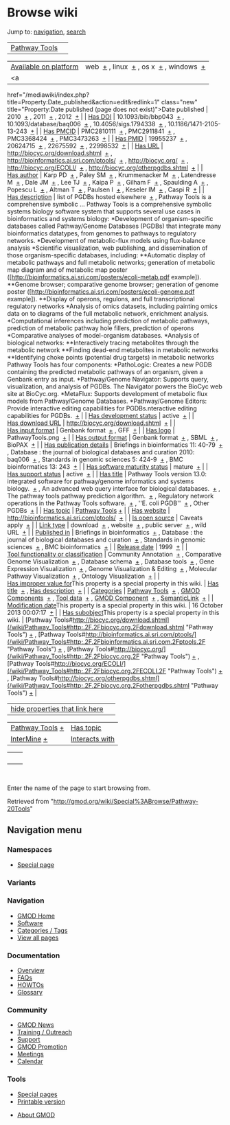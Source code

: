 <div id="mw-page-base" class="noprint">

</div>

<div id="mw-head-base" class="noprint">

</div>

<div id="content" class="mw-body" role="main">

<span id="top"></span>

<div id="mw-js-message" style="display:none;">

</div>



# <span dir="auto">Browse wiki</span>

<div id="bodyContent">

<div id="contentSub">

</div>

<div id="jump-to-nav" class="mw-jump">

Jump to: [navigation](#mw-navigation), [search](#p-search)

</div>

<div id="mw-content-text">

|                                                      |     |
|------------------------------------------------------|-----|
| [Pathway Tools](/wiki/Pathway_Tools "Pathway Tools") |     |

|  |  |
|----|----|
| [Available on platform](/wiki/Property%3AAvailable_on_platform "Property:Available on platform") | <span class="smwb-value">web  <span class="smwsearch">[+](/wiki/Special%3ASearchByProperty/Available-20on-20platform/web "Special%3ASearchByProperty/Available-20on-20platform/web")</span></span> , <span class="smwb-value">linux  <span class="smwsearch">[+](/wiki/Special%3ASearchByProperty/Available-20on-20platform/linux "Special%3ASearchByProperty/Available-20on-20platform/linux")</span></span> , <span class="smwb-value">os x  <span class="smwsearch">[+](/wiki/Special%3ASearchByProperty/Available-20on-20platform/os-20x "Special%3ASearchByProperty/Available-20on-20platform/os-20x")</span></span> , <span class="smwb-value">windows  <span class="smwsearch">[+](/wiki/Special%3ASearchByProperty/Available-20on-20platform/windows "Special%3ASearchByProperty/Available-20on-20platform/windows")</span></span> |
| <a
href="/mediawiki/index.php?title=Property:Date_published&amp;action=edit&amp;redlink=1"
class="new"
title="Property:Date published (page does not exist)">Date published</a> | <span class="smwb-value">2010  <span class="smwsearch">[+](/wiki/Special%3ASearchByProperty/Date-20published/2010 "Special%3ASearchByProperty/Date-20published/2010")</span></span> , <span class="smwb-value">2011  <span class="smwsearch">[+](/wiki/Special%3ASearchByProperty/Date-20published/2011 "Special%3ASearchByProperty/Date-20published/2011")</span></span> , <span class="smwb-value">2012  <span class="smwsearch">[+](/wiki/Special%3ASearchByProperty/Date-20published/2012 "Special%3ASearchByProperty/Date-20published/2012")</span></span> |
| <a
href="/mediawiki/index.php?title=Property:Has_DOI&amp;action=edit&amp;redlink=1"
class="new" title="Property:Has DOI (page does not exist)">Has DOI</a> | <span class="smwb-value">10.1093/bib/bbp043  <span class="smwsearch">[+](/wiki/Special%3ASearchByProperty/Has-20DOI/10.1093-2Fbib-2Fbbp043 "Special%3ASearchByProperty/Has-20DOI/10.1093-2Fbib-2Fbbp043")</span></span> , <span class="smwb-value">10.1093/database/baq006  <span class="smwsearch">[+](/wiki/Special%3ASearchByProperty/Has-20DOI/10.1093-2Fdatabase-2Fbaq006 "Special%3ASearchByProperty/Has-20DOI/10.1093-2Fdatabase-2Fbaq006")</span></span> , <span class="smwb-value">10.4056/sigs.1794338  <span class="smwsearch">[+](/wiki/Special%3ASearchByProperty/Has-20DOI/10.4056-2Fsigs.1794338 "Special%3ASearchByProperty/Has-20DOI/10.4056-2Fsigs.1794338")</span></span> , <span class="smwb-value">10.1186/1471-2105-13-243  <span class="smwsearch">[+](/wiki/Special%3ASearchByProperty/Has-20DOI/10.1186-2F1471-2D2105-2D13-2D243 "Special%3ASearchByProperty/Has-20DOI/10.1186-2F1471-2D2105-2D13-2D243")</span></span> |
| <a
href="/mediawiki/index.php?title=Property:Has_PMCID&amp;action=edit&amp;redlink=1"
class="new"
title="Property:Has PMCID (page does not exist)">Has PMCID</a> | <span class="smwb-value">PMC2810111  <span class="smwsearch">[+](/wiki/Special%3ASearchByProperty/Has-20PMCID/PMC2810111 "Special%3ASearchByProperty/Has-20PMCID/PMC2810111")</span></span> , <span class="smwb-value">PMC2911841  <span class="smwsearch">[+](/wiki/Special%3ASearchByProperty/Has-20PMCID/PMC2911841 "Special%3ASearchByProperty/Has-20PMCID/PMC2911841")</span></span> , <span class="smwb-value">PMC3368424  <span class="smwsearch">[+](/wiki/Special%3ASearchByProperty/Has-20PMCID/PMC3368424 "Special%3ASearchByProperty/Has-20PMCID/PMC3368424")</span></span> , <span class="smwb-value">PMC3473263  <span class="smwsearch">[+](/wiki/Special%3ASearchByProperty/Has-20PMCID/PMC3473263 "Special%3ASearchByProperty/Has-20PMCID/PMC3473263")</span></span> |
| <a
href="/mediawiki/index.php?title=Property:Has_PMID&amp;action=edit&amp;redlink=1"
class="new" title="Property:Has PMID (page does not exist)">Has PMID</a> | <span class="smwb-value">19955237  <span class="smwsearch">[+](/wiki/Special%3ASearchByProperty/Has-20PMID/19955237 "Special%3ASearchByProperty/Has-20PMID/19955237")</span></span> , <span class="smwb-value">20624715  <span class="smwsearch">[+](/wiki/Special%3ASearchByProperty/Has-20PMID/20624715 "Special%3ASearchByProperty/Has-20PMID/20624715")</span></span> , <span class="smwb-value">22675592  <span class="smwsearch">[+](/wiki/Special%3ASearchByProperty/Has-20PMID/22675592 "Special%3ASearchByProperty/Has-20PMID/22675592")</span></span> , <span class="smwb-value">22998532  <span class="smwsearch">[+](/wiki/Special%3ASearchByProperty/Has-20PMID/22998532 "Special%3ASearchByProperty/Has-20PMID/22998532")</span></span> |
| [Has URL](/wiki/Property%3AHas_URL "Property:Has URL") | <span class="smwb-value"><a href="http://biocyc.org/download.shtml" class="external"
rel="nofollow">http://biocyc.org/download.shtml</a>  <span class="smwsearch">[+](/wiki/Special%3ASearchByProperty/Has-20URL/http:-2F-2Fbiocyc.org-2Fdownload.shtml "Special%3ASearchByProperty/Has-20URL/http:-2F-2Fbiocyc.org-2Fdownload.shtml")</span></span> , <span class="smwb-value"><a href="http://bioinformatics.ai.sri.com/ptools/" class="external"
rel="nofollow">http://bioinformatics.ai.sri.com/ptools/</a>  <span class="smwsearch">[+](/wiki/Special%3ASearchByProperty/Has-20URL/http:-2F-2Fbioinformatics.ai.sri.com-2Fptools-2F "Special%3ASearchByProperty/Has-20URL/http:-2F-2Fbioinformatics.ai.sri.com-2Fptools-2F")</span></span> , <span class="smwb-value"><a href="http://biocyc.org/" class="external"
rel="nofollow">http://biocyc.org/</a>  <span class="smwsearch">[+](/wiki/Special%3ASearchByProperty/Has-20URL/http:-2F-2Fbiocyc.org-2F "Special%3ASearchByProperty/Has-20URL/http:-2F-2Fbiocyc.org-2F")</span></span> , <span class="smwb-value"><a href="http://biocyc.org/ECOLI/" class="external"
rel="nofollow">http://biocyc.org/ECOLI/</a>  <span class="smwsearch">[+](/wiki/Special%3ASearchByProperty/Has-20URL/http:-2F-2Fbiocyc.org-2FECOLI-2F "Special%3ASearchByProperty/Has-20URL/http:-2F-2Fbiocyc.org-2FECOLI-2F")</span></span> , <span class="smwb-value"><a href="http://biocyc.org/otherpgdbs.shtml" class="external"
rel="nofollow">http://biocyc.org/otherpgdbs.shtml</a>  <span class="smwsearch">[+](/wiki/Special%3ASearchByProperty/Has-20URL/http:-2F-2Fbiocyc.org-2Fotherpgdbs.shtml "Special%3ASearchByProperty/Has-20URL/http:-2F-2Fbiocyc.org-2Fotherpgdbs.shtml")</span></span> |
| <a
href="/mediawiki/index.php?title=Property:Has_author&amp;action=edit&amp;redlink=1"
class="new"
title="Property:Has author (page does not exist)">Has author</a> | <span class="smwb-value">Karp PD  <span class="smwsearch">[+](/wiki/Special%3ASearchByProperty/Has-20author/Karp-20PD "Special%3ASearchByProperty/Has-20author/Karp-20PD")</span></span> , <span class="smwb-value">Paley SM  <span class="smwsearch">[+](/wiki/Special%3ASearchByProperty/Has-20author/Paley-20SM "Special%3ASearchByProperty/Has-20author/Paley-20SM")</span></span> , <span class="smwb-value">Krummenacker M  <span class="smwsearch">[+](/wiki/Special%3ASearchByProperty/Has-20author/Krummenacker-20M "Special%3ASearchByProperty/Has-20author/Krummenacker-20M")</span></span> , <span class="smwb-value">Latendresse M  <span class="smwsearch">[+](/wiki/Special%3ASearchByProperty/Has-20author/Latendresse-20M "Special%3ASearchByProperty/Has-20author/Latendresse-20M")</span></span> , <span class="smwb-value">Dale JM  <span class="smwsearch">[+](/wiki/Special%3ASearchByProperty/Has-20author/Dale-20JM "Special%3ASearchByProperty/Has-20author/Dale-20JM")</span></span> , <span class="smwb-value">Lee TJ  <span class="smwsearch">[+](/wiki/Special%3ASearchByProperty/Has-20author/Lee-20TJ "Special%3ASearchByProperty/Has-20author/Lee-20TJ")</span></span> , <span class="smwb-value">Kaipa P  <span class="smwsearch">[+](/wiki/Special%3ASearchByProperty/Has-20author/Kaipa-20P "Special%3ASearchByProperty/Has-20author/Kaipa-20P")</span></span> , <span class="smwb-value">Gilham F  <span class="smwsearch">[+](/wiki/Special%3ASearchByProperty/Has-20author/Gilham-20F "Special%3ASearchByProperty/Has-20author/Gilham-20F")</span></span> , <span class="smwb-value">Spaulding A  <span class="smwsearch">[+](/wiki/Special%3ASearchByProperty/Has-20author/Spaulding-20A "Special%3ASearchByProperty/Has-20author/Spaulding-20A")</span></span> , <span class="smwb-value">Popescu L  <span class="smwsearch">[+](/wiki/Special%3ASearchByProperty/Has-20author/Popescu-20L "Special%3ASearchByProperty/Has-20author/Popescu-20L")</span></span> , <span class="smwb-value">Altman T  <span class="smwsearch">[+](/wiki/Special%3ASearchByProperty/Has-20author/Altman-20T "Special%3ASearchByProperty/Has-20author/Altman-20T")</span></span> , <span class="smwb-value">Paulsen I  <span class="smwsearch">[+](/wiki/Special%3ASearchByProperty/Has-20author/Paulsen-20I "Special%3ASearchByProperty/Has-20author/Paulsen-20I")</span></span> , <span class="smwb-value">Keseler IM  <span class="smwsearch">[+](/wiki/Special%3ASearchByProperty/Has-20author/Keseler-20IM "Special%3ASearchByProperty/Has-20author/Keseler-20IM")</span></span> , <span class="smwb-value">Caspi R  <span class="smwsearch">[+](/wiki/Special%3ASearchByProperty/Has-20author/Caspi-20R "Special%3ASearchByProperty/Has-20author/Caspi-20R")</span></span> |
| [Has description](/wiki/Property%3AHas_description "Property:Has description") | <span class="smwb-value">list of PGDBs hosted elsewhere  <span class="smwsearch">[+](/wiki/Special%3ASearchByProperty/Has-20description/list-20of-20PGDBs-20hosted-20elsewhere "Special%3ASearchByProperty/Has-20description/list-20of-20PGDBs-20hosted-20elsewhere")</span></span> , <span class="smwb-value">Pathway Tools is a comprehensive symbolic <span class="smw-highlighter" data-type="2" state="persistent" data-title="Information"><span class="smwtext"> … </span><span class="smwttcontent">Pathway Tools is a comprehensive symbolic systems biology software system that supports several use cases in bioinformatics and systems biology: \*Development of organism-specific databases called Pathway/Genome Databases (PGDBs) that integrate many bioinformatics datatypes, from genomes to pathways to regulatory networks. \*Development of metabolic-flux models using flux-balance analysis \*Scientific visualization, web publishing, and dissemination of those organism-specific databases, including: \*\*Automatic display of metabolic pathways and full metabolic networks; generation of metabolic map diagram and of metabolic map poster (\[http://bioinformatics.ai.sri.com/posters/ecoli-metab.pdf example\]). \*\*Genome browser; comparative genome browser; generation of genome poster (\[http://bioinformatics.ai.sri.com/posters/ecoli-genome.pdf example\]). \*\*Display of operons, regulons, and full transcriptional regulatory networks \*Analysis of omics datasets, including painting omics data on to diagrams of the full metabolic network, enrichment analysis. \*Computational inferences including prediction of metabolic pathways, prediction of metabolic pathway hole fillers, prediction of operons \*Comparative analyses of model-organism databases. \*Analysis of biological networks: \*\*Interactively tracing metabolites through the metabolic network \*\*Finding dead-end metabolites in metabolic networks \*\*Identifying choke points (potential drug targets) in metabolic networks Pathway Tools has four components: \*PathoLogic: Creates a new PGDB containing the predicted metabolic pathways of an organism, given a Genbank entry as input. \*Pathway/Genome Navigator: Supports query, visualization, and analysis of PGDBs. The Navigator powers the BioCyc web site at BioCyc.org. \*MetaFlux: Supports development of metabolic flux models from Pathway/Genome Databases. \*Pathway/Genome Editors: Provide interactive editing capabilities for PGDBs.</span></span>nteractive editing capabilities for PGDBs.  <span class="smwsearch">[+](/mediawiki/index.php?title=Special%3ASearchByProperty&x=Has-20description%2FPathway-20Tools-20is-20a-20comprehensive-20symbolic-20systems-20biology-20software-20system-20that-20supports-20several-20use-20cases-20in-20bioinformatics-20and-20systems-20biology%3A-0A%2ADevelopment-20of-20organism-2Dspecific-20databases-20called-20Pathway-2FGenome-20Databases-20%28PGDBs%29-20that-20integrate-20many-20bioinformatics-20datatypes%2C-20from-20genomes-20to-20pathways-20to-20regulatory-20networks.-0A%2ADevelopment-20of-20metabolic-2Dflux-20models-20using-20flux-2Dbalance-20analysis-0A%2AScientific-20visualization%2C-20web-20publishing%2C-20and-20dissemination-20of-20those-20organism-2Dspecific-20databases%2C-20including%3A-0A%2A%2AAutomatic-20display-20of-20metabolic-20pathways-20and-20full-20metabolic-20networks%3B-20generation-20of-20metabolic-20map-20diagram-20and-20of-20metabolic-20map-20poster-20%28-5Bhttp%3A-2F-2Fbioinformatics.ai.sri.com-2Fposters-2Fecoli-2Dmetab.pdf-20example-5D%29.-0A%2A%2AGenome-20browser%3B-20comparative-20genome-20browser%3B-20generation-20of-20genome-20poster-20%28-5Bhttp%3A-2F-2Fbioinformatics.ai.sri.com-2Fposters-2Fecoli-2Dgenome.pdf-20example-5D%29.-0A%2A%2ADisplay-20of-20operons%2C-20regulons%2C-20and-20full-20transcriptional-20regulatory-20networks-0A%2AAnalysis-20of-20omics-20datasets%2C-20including-20painting-20omics-20data-20on-20to-20diagrams-20of-20the-20full-20metabolic-20network%2C-20enrichment-20analysis.-0A%2AComputational-20inferences-20including-20prediction-20of-20metabolic-20pathways%2C-20prediction-20of-20metabolic-20pathway-20hole-20fillers%2C-20prediction-20of-20operons-0A%2AComparative-20analyses-20of-20model-2Dorganism-20databases.-0A%2AAnalysis-20of-20biological-20networks%3A-0A%2A%2AInteractively-20tracing-20metabolites-20through-20the-20metabolic-20network-0A%2A%2AFinding-20dead-2Dend-20metabolites-20in-20metabolic-20networks-0A%2A%2AIdentifying-20choke-20points-20%28potential-20drug-20targets%29-20in-20metabolic-20networks-0A-0APathway-20Tools-20has-20four-20components%3A-0A%2APathoLogic%3A-20Creates-20a-20new-20PGDB-20containing-20the-20predicted-20metabolic-20pathways-20of-20an-20organism%2C-20given-20a-20Genbank-20entry-20as-20input.-0A%2APathway-2FGenome-20Navigator%3A-20Supports-20query%2C-20visualization%2C-20and-20analysis-20of-20PGDBs.-20The-20Navigator-20powers-20the-20BioCyc-20web-20site-20at-20BioCyc.org.-0A%2AMetaFlux%3A-20Supports-20development-20of-20metabolic-20flux-20models-20from-20Pathway-2FGenome-20Databases.-0A%2APathway-2FGenome-20Editors%3A-20Provide-20interactive-20editing-20capabilities-20for-20PGDBs. "Special%3ASearchByProperty")</span></span> |
| [Has development status](/wiki/Property%3AHas_development_status "Property:Has development status") | <span class="smwb-value">active  <span class="smwsearch">[+](/wiki/Special%3ASearchByProperty/Has-20development-20status/active "Special%3ASearchByProperty/Has-20development-20status/active")</span></span> |
| [Has download URL](/wiki/Property%3AHas_download_URL "Property:Has download URL") | <span class="smwb-value"><a href="http://biocyc.org/download.shtml" class="external"
rel="nofollow">http://biocyc.org/download.shtml</a>  <span class="smwsearch">[+](/wiki/Special%3ASearchByProperty/Has-20download-20URL/http:-2F-2Fbiocyc.org-2Fdownload.shtml "Special%3ASearchByProperty/Has-20download-20URL/http:-2F-2Fbiocyc.org-2Fdownload.shtml")</span></span> |
| [Has input format](/wiki/Property%3AHas_input_format "Property:Has input format") | <span class="smwb-value">Genbank format  <span class="smwsearch">[+](/wiki/Special%3ASearchByProperty/Has-20input-20format/Genbank-20format "Special%3ASearchByProperty/Has-20input-20format/Genbank-20format")</span></span> , <span class="smwb-value">GFF  <span class="smwsearch">[+](/wiki/Special%3ASearchByProperty/Has-20input-20format/GFF "Special%3ASearchByProperty/Has-20input-20format/GFF")</span></span> |
| [Has logo](/wiki/Property%3AHas_logo "Property:Has logo") | <span class="smwb-value">PathwayTools.png  <span class="smwsearch">[+](/wiki/Special%3ASearchByProperty/Has-20logo/PathwayTools.png "Special%3ASearchByProperty/Has-20logo/PathwayTools.png")</span></span> |
| [Has output format](/wiki/Property%3AHas_output_format "Property:Has output format") | <span class="smwb-value">Genbank format  <span class="smwsearch">[+](/wiki/Special%3ASearchByProperty/Has-20output-20format/Genbank-20format "Special%3ASearchByProperty/Has-20output-20format/Genbank-20format")</span></span> , <span class="smwb-value">SBML  <span class="smwsearch">[+](/wiki/Special%3ASearchByProperty/Has-20output-20format/SBML "Special%3ASearchByProperty/Has-20output-20format/SBML")</span></span> , <span class="smwb-value">BioPAX  <span class="smwsearch">[+](/wiki/Special%3ASearchByProperty/Has-20output-20format/BioPAX "Special%3ASearchByProperty/Has-20output-20format/BioPAX")</span></span> |
| <a
href="/mediawiki/index.php?title=Property:Has_publication_details&amp;action=edit&amp;redlink=1"
class="new"
title="Property:Has publication details (page does not exist)">Has publication details</a> | <span class="smwb-value">Briefings in bioinformatics 11: 40-79  <span class="smwsearch">[+](/wiki/Special%3ASearchByProperty/Has-20publication-20details/Briefings-20in-20bioinformatics-2011:-2040-2D79 "Special%3ASearchByProperty/Has-20publication-20details/Briefings-20in-20bioinformatics-2011:-2040-2D79")</span></span> , <span class="smwb-value">Database : the journal of biological databases and curation 2010: baq006  <span class="smwsearch">[+](/wiki/Special%3ASearchByProperty/Has-20publication-20details/Database-20:-20the-20journal-20of-20biological-20databases-20and-20curation-202010:-20baq006 "Special%3ASearchByProperty/Has-20publication-20details/Database-20:-20the-20journal-20of-20biological-20databases-20and-20curation-202010:-20baq006")</span></span> , <span class="smwb-value">Standards in genomic sciences 5: 424-9  <span class="smwsearch">[+](/wiki/Special%3ASearchByProperty/Has-20publication-20details/Standards-20in-20genomic-20sciences-205:-20424-2D9 "Special%3ASearchByProperty/Has-20publication-20details/Standards-20in-20genomic-20sciences-205:-20424-2D9")</span></span> , <span class="smwb-value">BMC bioinformatics 13: 243  <span class="smwsearch">[+](/wiki/Special%3ASearchByProperty/Has-20publication-20details/BMC-20bioinformatics-2013:-20243 "Special%3ASearchByProperty/Has-20publication-20details/BMC-20bioinformatics-2013:-20243")</span></span> |
| [Has software maturity status](/wiki/Property%3AHas_software_maturity_status "Property:Has software maturity status") | <span class="smwb-value">mature  <span class="smwsearch">[+](/wiki/Special%3ASearchByProperty/Has-20software-20maturity-20status/mature "Special%3ASearchByProperty/Has-20software-20maturity-20status/mature")</span></span> |
| [Has support status](/wiki/Property%3AHas_support_status "Property:Has support status") | <span class="smwb-value">active  <span class="smwsearch">[+](/wiki/Special%3ASearchByProperty/Has-20support-20status/active "Special%3ASearchByProperty/Has-20support-20status/active")</span></span> |
| [Has title](/wiki/Property%3AHas_title "Property:Has title") | <span class="smwb-value">Pathway Tools version 13.0: integrated software for pathway/genome informatics and systems biology.  <span class="smwsearch">[+](/wiki/Special%3ASearchByProperty/Has-20title/Pathway-20Tools-20version-2013.0:-20integrated-20software-20for-20pathway-2Fgenome-20informatics-20and-20systems-20biology. "Special%3ASearchByProperty/Has-20title/Pathway-20Tools-20version-2013.0:-20integrated-20software-20for-20pathway-2Fgenome-20informatics-20and-20systems-20biology.")</span></span> , <span class="smwb-value">An advanced web query interface for biological databases.  <span class="smwsearch">[+](/wiki/Special%3ASearchByProperty/Has-20title/An-20advanced-20web-20query-20interface-20for-20biological-20databases. "Special%3ASearchByProperty/Has-20title/An-20advanced-20web-20query-20interface-20for-20biological-20databases.")</span></span> , <span class="smwb-value">The pathway tools pathway prediction algorithm.  <span class="smwsearch">[+](/wiki/Special%3ASearchByProperty/Has-20title/The-20pathway-20tools-20pathway-20prediction-20algorithm. "Special%3ASearchByProperty/Has-20title/The-20pathway-20tools-20pathway-20prediction-20algorithm.")</span></span> , <span class="smwb-value">Regulatory network operations in the Pathway Tools software.  <span class="smwsearch">[+](/wiki/Special%3ASearchByProperty/Has-20title/Regulatory-20network-20operations-20in-20the-20Pathway-20Tools-20software. "Special%3ASearchByProperty/Has-20title/Regulatory-20network-20operations-20in-20the-20Pathway-20Tools-20software.")</span></span> , <span class="smwb-value">''E. coli PGDB''  <span class="smwsearch">[+](/wiki/Special%3ASearchByProperty/Has-20title/-27-27E.-20coli-20PGDB-27-27 "Special%3ASearchByProperty/Has-20title/-27-27E.-20coli-20PGDB-27-27")</span></span> , <span class="smwb-value">Other PGDBs  <span class="smwsearch">[+](/wiki/Special%3ASearchByProperty/Has-20title/Other-20PGDBs "Special%3ASearchByProperty/Has-20title/Other-20PGDBs")</span></span> |
| [Has topic](/wiki/Property%3AHas_topic "Property:Has topic") | <span class="smwb-value">[Pathway Tools](/wiki/Pathway_Tools "Pathway Tools") <span class="smwbrowse">[+](/wiki/Special%3ABrowse/Pathway-20Tools "Special%3ABrowse/Pathway-20Tools")</span></span> |
| [Has website](/wiki/Property%3AHas_website "Property:Has website") | <span class="smwb-value"><a href="http://bioinformatics.ai.sri.com/ptools/" class="external"
rel="nofollow">http://bioinformatics.ai.sri.com/ptools/</a>  <span class="smwsearch">[+](/wiki/Special%3ASearchByProperty/Has-20website/http:-2F-2Fbioinformatics.ai.sri.com-2Fptools-2F "Special%3ASearchByProperty/Has-20website/http:-2F-2Fbioinformatics.ai.sri.com-2Fptools-2F")</span></span> |
| [Is open source](/wiki/Property%3AIs_open_source "Property:Is open source") | <span class="smwb-value">Caveats apply  <span class="smwsearch">[+](/wiki/Special%3ASearchByProperty/Is-20open-20source/Caveats-20apply "Special%3ASearchByProperty/Is-20open-20source/Caveats-20apply")</span></span> |
| [Link type](/wiki/Property%3ALink_type "Property:Link type") | <span class="smwb-value">download  <span class="smwsearch">[+](/wiki/Special%3ASearchByProperty/Link-20type/download "Special%3ASearchByProperty/Link-20type/download")</span></span> , <span class="smwb-value">website  <span class="smwsearch">[+](/wiki/Special%3ASearchByProperty/Link-20type/website "Special%3ASearchByProperty/Link-20type/website")</span></span> , <span class="smwb-value">public server  <span class="smwsearch">[+](/wiki/Special%3ASearchByProperty/Link-20type/public-20server "Special%3ASearchByProperty/Link-20type/public-20server")</span></span> , <span class="smwb-value">wild URL  <span class="smwsearch">[+](/wiki/Special%3ASearchByProperty/Link-20type/wild-20URL "Special%3ASearchByProperty/Link-20type/wild-20URL")</span></span> |
| <a
href="/mediawiki/index.php?title=Property:Published_in&amp;action=edit&amp;redlink=1"
class="new"
title="Property:Published in (page does not exist)">Published in</a> | <span class="smwb-value">Briefings in bioinformatics  <span class="smwsearch">[+](/wiki/Special%3ASearchByProperty/Published-20in/Briefings-20in-20bioinformatics "Special%3ASearchByProperty/Published-20in/Briefings-20in-20bioinformatics")</span></span> , <span class="smwb-value">Database : the journal of biological databases and curation  <span class="smwsearch">[+](/wiki/Special%3ASearchByProperty/Published-20in/Database-20:-20the-20journal-20of-20biological-20databases-20and-20curation "Special%3ASearchByProperty/Published-20in/Database-20:-20the-20journal-20of-20biological-20databases-20and-20curation")</span></span> , <span class="smwb-value">Standards in genomic sciences  <span class="smwsearch">[+](/wiki/Special%3ASearchByProperty/Published-20in/Standards-20in-20genomic-20sciences "Special%3ASearchByProperty/Published-20in/Standards-20in-20genomic-20sciences")</span></span> , <span class="smwb-value">BMC bioinformatics  <span class="smwsearch">[+](/wiki/Special%3ASearchByProperty/Published-20in/BMC-20bioinformatics "Special%3ASearchByProperty/Published-20in/BMC-20bioinformatics")</span></span> |
| [Release date](/wiki/Property%3ARelease_date "Property:Release date") | <span class="smwb-value">1999  <span class="smwsearch">[+](/wiki/Special%3ASearchByProperty/Release-20date/1999 "Special%3ASearchByProperty/Release-20date/1999")</span></span> |
| [Tool functionality or classification](/wiki/Property%3ATool_functionality_or_classification "Property:Tool functionality or classification") | <span class="smwb-value">Community Annotation  <span class="smwsearch">[+](/wiki/Special%3ASearchByProperty/Tool-20functionality-20or-20classification/Community-20Annotation "Special%3ASearchByProperty/Tool-20functionality-20or-20classification/Community-20Annotation")</span></span> , <span class="smwb-value">Comparative Genome Visualization  <span class="smwsearch">[+](/wiki/Special%3ASearchByProperty/Tool-20functionality-20or-20classification/Comparative-20Genome-20Visualization "Special%3ASearchByProperty/Tool-20functionality-20or-20classification/Comparative-20Genome-20Visualization")</span></span> , <span class="smwb-value">Database schema  <span class="smwsearch">[+](/wiki/Special%3ASearchByProperty/Tool-20functionality-20or-20classification/Database-20schema "Special%3ASearchByProperty/Tool-20functionality-20or-20classification/Database-20schema")</span></span> , <span class="smwb-value">Database tools  <span class="smwsearch">[+](/wiki/Special%3ASearchByProperty/Tool-20functionality-20or-20classification/Database-20tools "Special%3ASearchByProperty/Tool-20functionality-20or-20classification/Database-20tools")</span></span> , <span class="smwb-value">Gene Expression Visualization  <span class="smwsearch">[+](/wiki/Special%3ASearchByProperty/Tool-20functionality-20or-20classification/Gene-20Expression-20Visualization "Special%3ASearchByProperty/Tool-20functionality-20or-20classification/Gene-20Expression-20Visualization")</span></span> , <span class="smwb-value">Genome Visualization & Editing  <span class="smwsearch">[+](/wiki/Special%3ASearchByProperty/Tool-20functionality-20or-20classification/Genome-20Visualization-20-26-20Editing "Special%3ASearchByProperty/Tool-20functionality-20or-20classification/Genome-20Visualization-20-26-20Editing")</span></span> , <span class="smwb-value">Molecular Pathway Visualization  <span class="smwsearch">[+](/wiki/Special%3ASearchByProperty/Tool-20functionality-20or-20classification/Molecular-20Pathway-20Visualization "Special%3ASearchByProperty/Tool-20functionality-20or-20classification/Molecular-20Pathway-20Visualization")</span></span> , <span class="smwb-value">Ontology Visualization  <span class="smwsearch">[+](/wiki/Special%3ASearchByProperty/Tool-20functionality-20or-20classification/Ontology-20Visualization "Special%3ASearchByProperty/Tool-20functionality-20or-20classification/Ontology-20Visualization")</span></span> |
| <span class="smw-highlighter" data-type="1" state="inline" data-title="Property"><span class="smwbuiltin">[Has improper value for](/wiki/Property:Has_improper_value_for "Property:Has improper value for")</span><span class="smwttcontent">This property is a special property in this wiki.</span></span> | <span class="smwb-value">[Has title](/wiki/Property%3AHas_title "Property:Has title")  <span class="smwsearch">[+](/wiki/Special%3ASearchByProperty/Has-20improper-20value-20for/Has-20title "Special%3ASearchByProperty/Has-20improper-20value-20for/Has-20title")</span></span> , <span class="smwb-value">[Has description](/wiki/Property%3AHas_description "Property:Has description")  <span class="smwsearch">[+](/wiki/Special%3ASearchByProperty/Has-20improper-20value-20for/Has-20description "Special%3ASearchByProperty/Has-20improper-20value-20for/Has-20description")</span></span> |
| [Categories](/wiki/Special:Categories "Special:Categories") | <span class="smwb-value">[Pathway Tools](/wiki/Category%3APathway_Tools "Category%3APathway Tools")  <span class="smwsearch">[+](/wiki/Special%3ASearchByProperty/Pathway-20Tools "Special%3ASearchByProperty/Pathway-20Tools")</span></span> , <span class="smwb-value">[GMOD Components](/wiki/Category%3AGMOD_Components "Category%3AGMOD Components")  <span class="smwsearch">[+](/wiki/Special%3ASearchByProperty/GMOD-20Components "Special%3ASearchByProperty/GMOD-20Components")</span></span> , <span class="smwb-value">[Tool data](/wiki/Category%3ATool_data "Category%3ATool data")  <span class="smwsearch">[+](/wiki/Special%3ASearchByProperty/Tool-20data "Special%3ASearchByProperty/Tool-20data")</span></span> , <span class="smwb-value">[GMOD Component](/wiki/Category%3AGMOD_Component "Category%3AGMOD Component")  <span class="smwsearch">[+](/wiki/Special%3ASearchByProperty/GMOD-20Component "Special%3ASearchByProperty/GMOD-20Component")</span></span> , <span class="smwb-value"><a
href="/mediawiki/index.php?title=Category%3ASemanticLink&amp;action=edit&amp;redlink=1"
class="new"
title="Category%3ASemanticLink (page does not exist)">SemanticLink</a>  <span class="smwsearch">[+](/wiki/Special%3ASearchByProperty/SemanticLink "Special%3ASearchByProperty/SemanticLink")</span></span> |
| <span class="smw-highlighter" data-type="1" state="inline" data-title="Property"><span class="smwbuiltin">[Modification date](/wiki/Property:Modification_date "Property:Modification date")</span><span class="smwttcontent">This property is a special property in this wiki.</span></span> | <span class="smwb-value">16 October 2013 00:07:17  <span class="smwsearch">[+](/wiki/Special%3ASearchByProperty/Modification-20date/16-20October-202013-2000:07:17 "Special%3ASearchByProperty/Modification-20date/16-20October-202013-2000:07:17")</span></span> |
| <span class="smw-highlighter" data-type="1" state="inline" data-title="Property"><span class="smwbuiltin">[Has subobject](/wiki/Property%3AHas_subobject "Property:Has subobject")</span><span class="smwttcontent">This property is a special property in this wiki.</span></span> | <span class="smwb-value">[Pathway Tools#http://biocyc.org/download.shtml](/wiki/Pathway_Tools#http:.2F.2Fbiocyc.org.2Fdownload.shtml "Pathway Tools") <span class="smwbrowse">[+](/wiki/Special%3ABrowse/Pathway-20Tools-23http%3A-2F-2Fbiocyc.org-2Fdownload.shtml "Special%3ABrowse/Pathway-20Tools-23http%3A-2F-2Fbiocyc.org-2Fdownload.shtml")</span></span> , <span class="smwb-value">[Pathway Tools#http://bioinformatics.ai.sri.com/ptools/](/wiki/Pathway_Tools#http:.2F.2Fbioinformatics.ai.sri.com.2Fptools.2F "Pathway Tools") <span class="smwbrowse">[+](/wiki/Special%3ABrowse/Pathway-20Tools-23http%3A-2F-2Fbioinformatics.ai.sri.com-2Fptools-2F "Special%3ABrowse/Pathway-20Tools-23http%3A-2F-2Fbioinformatics.ai.sri.com-2Fptools-2F")</span></span> , <span class="smwb-value">[Pathway Tools#http://biocyc.org/](/wiki/Pathway_Tools#http:.2F.2Fbiocyc.org.2F "Pathway Tools") <span class="smwbrowse">[+](/wiki/Special%3ABrowse/Pathway-20Tools-23http%3A-2F-2Fbiocyc.org-2F "Special%3ABrowse/Pathway-20Tools-23http%3A-2F-2Fbiocyc.org-2F")</span></span> , <span class="smwb-value">[Pathway Tools#http://biocyc.org/ECOLI/](/wiki/Pathway_Tools#http:.2F.2Fbiocyc.org.2FECOLI.2F "Pathway Tools") <span class="smwbrowse">[+](/wiki/Special%3ABrowse/Pathway-20Tools-23http%3A-2F-2Fbiocyc.org-2FECOLI-2F "Special%3ABrowse/Pathway-20Tools-23http%3A-2F-2Fbiocyc.org-2FECOLI-2F")</span></span> , <span class="smwb-value">[Pathway Tools#http://biocyc.org/otherpgdbs.shtml](/wiki/Pathway_Tools#http:.2F.2Fbiocyc.org.2Fotherpgdbs.shtml "Pathway Tools") <span class="smwbrowse">[+](/wiki/Special%3ABrowse/Pathway-20Tools-23http%3A-2F-2Fbiocyc.org-2Fotherpgdbs.shtml "Special%3ABrowse/Pathway-20Tools-23http%3A-2F-2Fbiocyc.org-2Fotherpgdbs.shtml")</span></span> |

<span id="smw_browse_incoming"></span>

|  |  |
|----|----|
| [hide properties that link here](/mediawiki/index.php?title=Special:Browse&offset=0&dir=out&article=Pathway+Tools)  |  |

|  |  |
|----|----|
| <span class="smwb-ivalue">[Pathway Tools](/wiki/Pathway_Tools "Pathway Tools") <span class="smwbrowse">[+](/wiki/Special%3ABrowse/Pathway-20Tools "Special%3ABrowse/Pathway-20Tools")</span></span> | [Has topic](/wiki/Property%3AHas_topic "Property:Has topic") |
| <span class="smwb-ivalue">[InterMine](/wiki/InterMine "InterMine") <span class="smwbrowse">[+](/wiki/Special%3ABrowse/InterMine "Special%3ABrowse/InterMine")</span></span> | [Interacts with](/wiki/Property%3AInteracts_with "Property:Interacts with") |

|     |     |
|-----|-----|
|     |     |

 

Enter the name of the page to start browsing from.  

</div>

<div class="printfooter">

Retrieved from "<http://gmod.org/wiki/Special%3ABrowse/Pathway-20Tools>"

</div>

<div id="catlinks" class="catlinks catlinks-allhidden">

</div>

<div class="visualClear">

</div>

</div>

</div>

<div id="mw-navigation">

## Navigation menu

<div id="mw-head">



<div id="left-navigation">

<div id="p-namespaces" class="vectorTabs" role="navigation"
aria-labelledby="p-namespaces-label">

### Namespaces

- <span id="ca-nstab-special">[Special
  page](/wiki/Special%3ABrowse/Pathway-20Tools "This is a special page, you cannot edit the page itself")</span>

</div>

<div id="p-variants" class="vectorMenu emptyPortlet" role="navigation"
aria-labelledby="p-variants-label">

### 

### Variants[](#)

<div class="menu">

</div>

</div>

</div>





</div>



</div>

</div>

</div>

<div id="mw-panel">

<div id="p-logo" role="banner">

<a href="/wiki/Main_Page"
style="background-image: url(http://gmod.org/images/GMOD-cogs.png);"
title="Visit the main page"></a>

</div>

<div id="p-Navigation" class="portal" role="navigation"
aria-labelledby="p-Navigation-label">

### Navigation

<div class="body">

- <span id="n-GMOD-Home">[GMOD Home](/wiki/Main_Page)</span>
- <span id="n-Software">[Software](/wiki/GMOD_Components)</span>
- <span id="n-Categories-.2F-Tags">[Categories /
  Tags](/wiki/Categories)</span>
- <span id="n-View-all-pages">[View all
  pages](/wiki/Special:AllPages)</span>

</div>

</div>

<div id="p-Documentation" class="portal" role="navigation"
aria-labelledby="p-Documentation-label">

### Documentation

<div class="body">

- <span id="n-Overview">[Overview](/wiki/Overview)</span>
- <span id="n-FAQs">[FAQs](/wiki/Category%3AFAQ)</span>
- <span id="n-HOWTOs">[HOWTOs](/wiki/Category%3AHOWTO)</span>
- <span id="n-Glossary">[Glossary](/wiki/Glossary)</span>

</div>

</div>

<div id="p-Community" class="portal" role="navigation"
aria-labelledby="p-Community-label">

### Community

<div class="body">

- <span id="n-GMOD-News">[GMOD News](/wiki/GMOD_News)</span>
- <span id="n-Training-.2F-Outreach">[Training /
  Outreach](/wiki/Training_and_Outreach)</span>
- <span id="n-Support">[Support](/wiki/Support)</span>
- <span id="n-GMOD-Promotion">[GMOD
  Promotion](/wiki/GMOD_Promotion)</span>
- <span id="n-Meetings">[Meetings](/wiki/Meetings)</span>
- <span id="n-Calendar">[Calendar](/wiki/Calendar)</span>

</div>

</div>

<div id="p-tb" class="portal" role="navigation"
aria-labelledby="p-tb-label">

### Tools

<div class="body">

- <span id="t-specialpages"><a href="/wiki/Special:SpecialPages" accesskey="q"
  title="A list of all special pages [q]">Special pages</a></span>
- <span id="t-print"><a
  href="/mediawiki/index.php?title=Special%3ABrowse/Pathway-20Tools&amp;printable=yes"
  rel="alternate" accesskey="p"
  title="Printable version of this page [p]">Printable version</a></span>

</div>

</div>

</div>

</div>

<div id="footer" role="contentinfo">

- <span id="footer-places-about">[About
  GMOD](/wiki/GMOD:About "GMOD:About")</span>

<!-- -->






</div>
